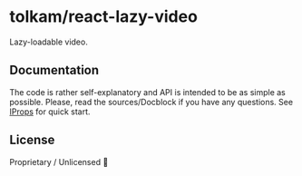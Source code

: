 # tolkam/react-lazy-video

Lazy-loadable video.

## Documentation

The code is rather self-explanatory and API is intended to be as simple as possible. Please, read the sources/Docblock if you have any questions. See [IProps](/src/index.tsx#L133) for quick start.

## License

Proprietary / Unlicensed 🤷

